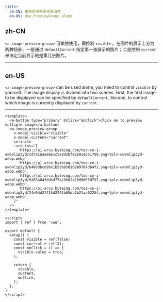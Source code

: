 ```yaml
title:
  zh-CN: 单独使用多图预览组件
  en-US: Use PreviewGroup alone
```

## zh-CN

`<a-image-preview-group>` 可单独使用，需控制 `visible` 。在图片的展示上分为两种场景，一是通过 `defaultCurrent` 指定第一张展示的图片；二是控制 `current` 来决定当前显示的是第几张图片。

---

## en-US

`<a-image-preview-group>` can be used alone, you need to control `visible` by yourself. The image display is divided into two scenes: First, the first image to be displayed can be specified by `defaultCurrent`. Second, to control which image is currently displayed by `current`.

---

```vue
<template>
  <a-button type="primary" @click="onClick">Click me to preview multiple image</a-button>
  <a-image-preview-group
    v-model:visible="visible"
    v-model:current="current"
    infinite
    :srcList="[
      'https://p1-arco.byteimg.com/tos-cn-i-uwbnlip3yd/cd7a1aaea8e1c5e3d26fe2591e561798.png~tplv-uwbnlip3yd-webp.webp',
      'https://p1-arco.byteimg.com/tos-cn-i-uwbnlip3yd/6480dbc69be1b5de95010289787d64f1.png~tplv-uwbnlip3yd-webp.webp',
      'https://p1-arco.byteimg.com/tos-cn-i-uwbnlip3yd/0265a04fddbd77a19602a15d9d55d797.png~tplv-uwbnlip3yd-webp.webp',
      'https://p1-arco.byteimg.com/tos-cn-i-uwbnlip3yd/24e0dd27418d2291b65db1b21aa62254.png~tplv-uwbnlip3yd-webp.webp',
    ]"
  />
</template>

<script>
import { ref } from 'vue';

export default {
  setup() {
    const visible = ref(false)
    const current = ref(3);
    const onClick = () => {
      visible.value = true;
    };

    return {
      visible,
      current,
      onClick,
    };
  },
}
</script>
```
